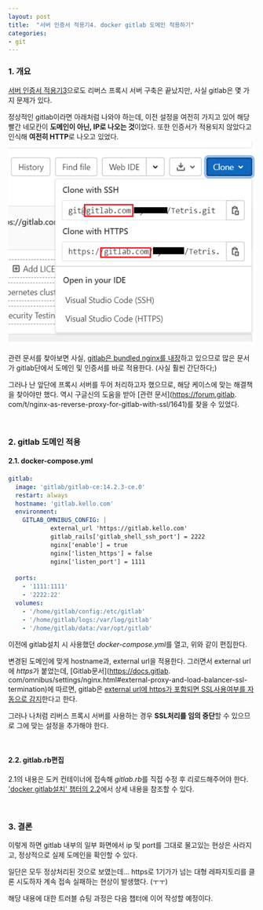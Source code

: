 ```yaml
---
layout: post
title:  "서버 인증서 적용기4. docker gitlab 도메인 적용하기"
categories:
- git
---
```


### 1. 개요
[서버 인증서 적용기3](/git/nginx/2021/09/17/gitlab-ssl-3.html)으로도 리버스 프록시 서버 구축은 끝났지만,
사실 gitlab은 몇 가지 문제가 있다.

정상적인 gitlab이라면 아래처럼 나와야 하는데, 
이전 설정을 여전히 가지고 있어 해당 빨간 네모칸이 **도메인이 아닌, IP로 나오는 것**이었다.
또한 인증서가 적용되지 않았다고 인식해 **여전히 HTTP**로 나오고 있었다.
![gitlab](/assets/images/git/gitlab.png)

관련 문서를 찾아보면 사실, <ins>gitlab은 bundled nginx를 내장</ins>하고 있으므로 많은 문서가 gitlab단에서 도메인 및 인증서를 바로 적용한다.
(사실 훨씬 간단하다;)

그러나 난 앞단에 프록시 서버를 두어 처리하고자 했으므로, 해당 케이스에 맞는 해결책을 찾아야만 했다.
역시 구글신의 도움을 받아 [관련 문서](https://forum.gitlab.
com/t/nginx-as-reverse-proxy-for-gitlab-with-ssl/1641)를 찾을 수 있었다.

<br/>

### 2. gitlab 도메인 적용
#### 2.1. docker-compose.yml
```yaml
gitlab:
  image: 'gitlab/gitlab-ce:14.2.3-ce.0'
  restart: always
  hostname: 'gitlab.kello.com'
  environment:
    GITLAB_OMNIBUS_CONFIG: |
            external_url 'https://gitlab.kello.com'
            gitlab_rails['gitlab_shell_ssh_port'] = 2222
            nginx['enable'] = true
            nginx['listen_https'] = false
            nginx['listen_port'] = 1111

  ports:
    - '1111:1111'
    - '2222:22'
  volumes:
    - '/home/gitlab/config:/etc/gitlab'
    - '/home/gitlab/logs:/var/log/gitlab'
    - '/home/gitlab/data:/var/opt/gitlab'
```
이전에 gitlab설치 시 사용했던 <var>docker-compose.yml</var>를 열고,
위와 같이 편집한다.

변경된 도메인에 맞게 hostname과, external url을 적용한다.
그러면서 external url에 <var>https</var>가 붙었는데, [Gitlab문서](https://docs.gitlab.
com/omnibus/settings/nginx.html#external-proxy-and-load-balancer-ssl-termination)에 따르면,
gitlab은 <ins>external url에 https가 포함되면 SSL사용여부를 자동으로 감지</ins>한다고 한다.

그러나 나처럼 리버스 프록시 서버를 사용하는 경우 **SSL처리를 임의 중단**할 수 있으므로 그에 맞는 설정을 추가해야 한다.

<br/>

#### 2.2. gitlab.rb편집
2.1의 내용은 도커 컨테이너에 접속해 <var>gitlab.rb</var>를 직접 수정 후 리로드해주어야 한다.
['docker gitlab설치' 챕터의 2.2](/git/2021/09/09/gitlab-docker.html)에서 상세 내용을 참조할 수 있다.

<br/>

### 3. 결론
이렇게 하면 gitlab 내부의 일부 화면에서 ip 및 port를 그대로 물고있는 현상은 사라지고,
정상적으로 실제 도메인을 확인할 수 있다.

일단은 모두 정상처리된 것으로 보였는데...
https로 1기가가 넘는 대형 레파지토리를 클론 시도하자 계속 접속 실패하는 현상이 발생했다. (ㅜㅜ)

해당 내용에 대한 트러블 슈팅 과정은 다음 챕터에 이어 작성할 예정이다.
